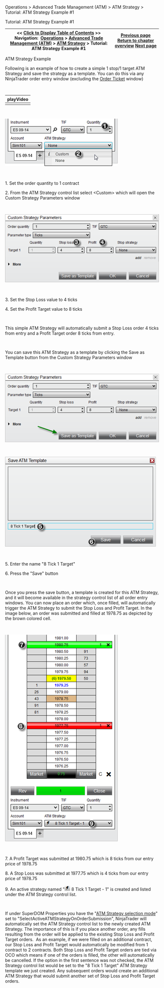﻿


Operations \> Advanced Trade Management (ATM) \> ATM Strategy \> Tutorial: ATM Strategy Example \#1






















Tutorial: ATM Strategy Example \#1







| \<\< [Click to Display Table of Contents](tutorial_atm_strategy_example_.md) \>\> **Navigation:**     [Operations](operations.md) \> [Advanced Trade Management (ATM)](advanced_trade_management_atm.md) \> [ATM Strategy](atm_strategy.md) \> Tutorial: ATM Strategy Example \#1 | [Previous page](manage_atm_strategy_templates.md) [Return to chapter overview](atm_strategy.md) [Next page](tutorial_atm_strategy_example2.md) |
| --- | --- |











ATM Strategy Example


Following is an example of how to create a simple 1 stop/1 target ATM Strategy and save the strategy as a template. You can do this via any NinjaTrader order entry window (excluding the [Order Ticket](order_ticket.md) window)


 




| playVideo |
| --- |
|  |



 


![ATM_26](atm_26.png)


 


1\. Set the order quantity to 1 contract


2\. From the ATM Strategy control list select \<Custom\> which will open the Custom Strategy Parameters window


 


![ATM_27](atm_27.png)


 


3\. Set the Stop Loss value to 4 ticks


4\. Set the Profit Target value to 8 ticks


 


This simple ATM Strategy will automatically submit a Stop Loss order 4 ticks from entry and a Profit Target order 8 ticks from entry.


 


You can save this ATM Strategy as a template by clicking the Save as Template button from the Custom Strategy Parameters window


 


![ATM_28](atm_28.png)


 


![ATM_29](atm_29.png)


 


5\. Enter the name "8 Tick 1 Target"


6\. Press the "Save" button


 


Once you press the save button, a template is created for this ATM Strategy, and it will become available in the strategy control list of all order entry windows. You can now place an order which, once filled, will automatically trigger the ATM Strategy to submit the Stop Loss and Profit Target. In the image below, an order was submitted and filled at 1978\.75 as depicted by the brown colored cell.


 


![ATM_30](atm_30.png)


 


7\. A Profit Target was submitted at 1980\.75 which is 8 ticks from our entry price of 1978\.75


8\. A Stop Loss was submitted at 1977\.75 which is 4 ticks from our entry price of 1978\.75


9\. An active strategy named "![active_atm](active_atm.png) 8 Tick 1 Target \- 1" is created and listed under the ATM Strategy control list.


   

If under SuperDOM Properties you have the "[ATM Strategy selection mode](atm_strategy_selection_mode.md)" set to "SelectActiveATMStrategyOnOrderSubmission", NinjaTrader will automatically set the ATM Strategy control list to the newly created ATM Strategy. The importance of this is if you place another order, any fills resulting from the order will be applied to the existing Stop Loss and Profit Target orders.  As an example, if we were filled on an additional contract, our Stop Loss and Profit Target would automatically be modified from 1 contract to 2 contracts. Both Stop Loss and Profit Target orders are tied via OCO which means if one of the orders is filled, the other will automatically be cancelled. If the option in the first sentence was not checked, the ATM Strategy control list would be set to the "8 Tick 1 Target" ATM Strategy template we just created. Any subsequent orders would create an additional ATM Strategy that would submit another set of Stop Loss and Profit Target orders.








